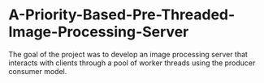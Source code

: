 # A-Priority-Based-Pre-Threaded-Image-Processing-Server
The goal of the project was to develop an image processing server that interacts with clients through a pool of worker threads using the producer consumer model. 
